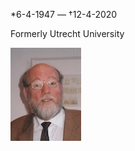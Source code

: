 \*6-4-1947 — †12-4-2020

Formerly Utrecht University

![meindert dijkstra](../photos/meindert_dijkstra.jpeg)